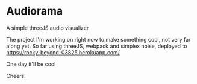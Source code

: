 # Audiorama
A simple threeJS audio visualizer

The project I'm working on right now to make something cool, not very far along yet. So far using threeJS, webpack and simplex noise, deployed to https://rocky-beyond-03825.herokuapp.com/

One day it'll be cool

Cheers!
